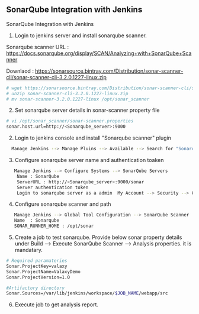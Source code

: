 
## SonarQube Integration with Jenkins


SonarQube Integration with Jenkins

1. Login to jenkins server and install sonarqube scanner. 

Sonarqube scanner URL : https://docs.sonarqube.org/display/SCAN/Analyzing+with+SonarQube+Scanner

Downlaod : https://sonarsource.bintray.com/Distribution/sonar-scanner-cli/sonar-scanner-cli-3.2.0.1227-linux.zip
```sh 
# wget https://sonarsource.bintray.com/Distribution/sonar-scanner-cli/sonar-scanner-cli-3.2.0.1227-linux.zip
# unzip sonar-scanner-cli-3.2.0.1227-linux.zip
# mv sonar-scanner-3.2.0.1227-linux /opt/sonar_scanner 
```

2. Set sonarqube server details in sonar-scanner property file 
```sh 
# vi /opt/sonar_scanner/sonar-scanner.properties
sonar.host.url=http://<Sonarqube_server>:9000
```

2. Login to jenkins console and install "Sonarqube scanner" plugin

```sh 
  Manage Jenkins --> Manage Pluins --> Available --> Search for "Sonarqube scanner" --> Install with restart 
 ```
 
3. Configure sonarqube server name and authentication toaken 
```sh
   Manage Jenkins --> Configure Systems --> SonarQube Servers
    Name : SonarQube
	ServerURL : http://<Sonarqube_server>:9000/sonar
	Server authentication token  
	Login to sonarqube server as a admin  My Account --> Security --> Generate Token
```

4. Configure sonarqube scanner and path
```sh
   Manage Jenkins --> Global Tool Configuration --> SonarQube Scanner 
   Name  : Sonarqube
   SONAR_RUNNER_HOME : /opt/sonar
```

5. Create a job to test sonarqube. 
Provide below sonar property details under Build --> Execute SonarQube Scanner --> Analysis properties. it is mandatary.  

```sh
# Required paramateries 
Sonar.ProjectKey=valaxy
Sonar.ProjectName=ValaxyDemo
Sonar.ProjectVersion=1.0

#Artifactory directory
Sonar.Sources=/var/lib/jenkins/workspace/$JOB_NAME/webapp/src
```
6. Execute job to get analysis report. 

